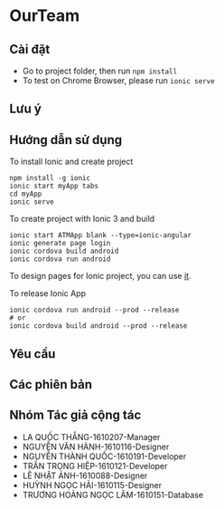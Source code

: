 # OurTeam

## Cài đặt

* Go to project folder, then run ```npm install```
* To test on Chrome Browser, please run ```ionic serve```

## Lưu ý

## Hướng dẫn sử dụng

To install Ionic and create project
```
npm install -g ionic
ionic start myApp tabs
cd myApp
ionic serve
```

To create project with Ionic 3 and build
```
ionic start ATMApp blank --type=ionic-angular
ionic generate page login
ionic cordova build android
ionic cordova run android
```

To design pages for Ionic project, you can use [it](https://creator.ionic.io/).

To release Ionic App
```
ionic cordova run android --prod --release
# or
ionic cordova build android --prod --release
```

## Yêu cầu

## Các phiên bản

## Nhóm Tác giả cộng tác

* LA QUỐC THẮNG-1610207-Manager
* NGUYỄN VĂN HÀNH-1610116-Designer
* NGUYỄN THÀNH QUỐC-1610191-Developer
* TRẦN TRỌNG HIỆP-1610121-Developer
* LÊ NHẬT ÁNH-1610088-Designer
* HUỲNH NGỌC HẢI-1610115-Designer
* TRƯƠNG HOÀNG NGỌC LÂM-1610151-Database